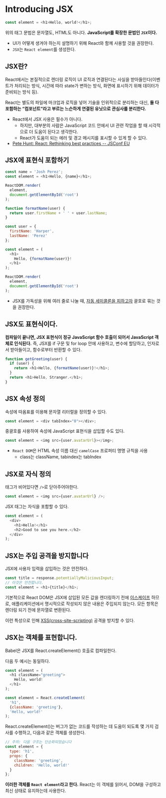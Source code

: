 # Introducing JSX

```js
const element = <h1>Hello, world!</h1>;
```

위의 태그 문법은 문자열도, HTML도 아니다. **JavaScript를 확장한 문법인 `JSX`이다.**

- UI가 어떻게 생겨야 하는지 설명하기 위해 React와 함께 사용할 것을 권장한다.
- `JSX`는 `React element`를 생성한다.


## JSX란?

React에서는 본질적으로 렌더링 로직이 UI 로직과 연결된다는 사실을 받아들인다(이벤트가 처리되는 방식, 시간에 따라 state가 변하는 방식, 화면에 표시하기 위해 데이터가 준비되는 방식 등).

React는 별도의 파일에 마크업과 로직을 넣어 기술을 인위적으로 분리하는 대신, **둘 다 포함하는 “컴포넌트”라고 부르는 느슨하게 연결된 유닛으로 관심사를 분리한다.**

- React에서 JSX 사용은 필수가 아니다.
  - 하지만, 대부분의 사람은 JavaScript 코드 안에서 UI 관련 작업을 할 때 시각적으로 더 도움이 된다고 생각한다.
  - React가 도움이 되는 에러 및 경고 메시지를 표시할 수 있게 할 수 있다.
- [Pete Hunt: React: Rethinking best practices -- JSConf EU](https://www.youtube.com/watch?v=x7cQ3mrcKaY)

## JSX에 표현식 포함하기

```js
const name = 'Josh Perez';
const element = <h1>Hello, {name}</h1>;

ReactDOM.render(
  element,
  document.getElementById('root')
);
```

```js
function formatName(user) {
  return user.firstName + ' ' + user.lastName;
}

const user = {
  firstName: 'Harper',
  lastName: 'Perez'
};

const element = (
  <h1>
    Hello, {formatName(user)}!
  </h1>
);

ReactDOM.render(
  element,
  document.getElementById('root')
);
```

- JSX를 가독성을 위해 여러 줄로 나눌 때, [자동 세미콜론을 피하고자](https://stackoverflow.com/questions/2846283/what-are-the-rules-for-javascripts-automatic-semicolon-insertion-asi) 괄호로 묶는 것을 권장한다.

## JSX도 표현식이다.

**컴파일이 끝나면, JSX 표현식이 정규 JavaScript 함수 호출이 되어서 JavaScript 객체로 인식된다.** 즉, JSX를 if 구문 및 for loop 안에 사용하고, 변수에 할당하고, 인자로서 받아들이고, 함수로부터 반환할 수 있다.


```js
function getGreeting(user) {
  if (user) {
    return <h1>Hello, {formatName(user)}!</h1>;
  }
  return <h1>Hello, Stranger.</h1>;
}
```

## JSX 속성 정의

속성에 따옴표를 이용해 문자열 리터럴을 정의할 수 있다.

```js
const element = <div tabIndex="0"></div>;
```

중괄호를 사용하여 속성에 JavaScript 표현식을 삽입할 수도 있다.

```js
const element = <img src={user.avatarUrl}></img>;
```

- `React DOM`은 HTML 속성 이름 대신 `camelCase` 프로퍼티 명명 규칙을 사용
  - class는 className, tabindex는 tabIndex

## JSX로 자식 정의

태그가 비어있다면 `/>`로 닫아주어야한다.

```js
const element = <img src={user.avatarUrl} />;
```

JSX 태그는 자식을 포함할 수 있다.

```js
const element = (
  <div>
    <h1>Hello!</h1>
    <h2>Good to see you here.</h2>
  </div>
);
```

## JSX는 주입 공격을 방지합니다

JSX에 사용자 입력을 삽입하는 것은 안전하다.

```js
const title = response.potentiallyMaliciousInput;
// 이것은 안전합니다.
const element = <h1>{title}</h1>;
```

기본적으로 React DOM은 JSX에 삽입된 모든 값을 렌더링하기 전에 [이스케이프](https://stackoverflow.com/questions/7381974/which-characters-need-to-be-escaped-in-html) 하므로, 애플리케이션에서 명시적으로 작성되지 않은 내용은 주입되지 않는다. 모든 항목은 렌더링 되기 전에 문자열로 변환된다.

이런 특성으로 인해 [XSS(cross-site-scripting)](https://ko.wikipedia.org/wiki/%EC%82%AC%EC%9D%B4%ED%8A%B8_%EA%B0%84_%EC%8A%A4%ED%81%AC%EB%A6%BD%ED%8C%85) 공격을 방지할 수 있다.

## JSX는 객체를 표현합니다.

Babel은 JSX를 React.createElement() 호출로 컴파일한다.

다음 두 예시는 동일하다.

```js
const element = (
  <h1 className="greeting">
    Hello, world!
  </h1>
);
```

```js
const element = React.createElement(
  'h1',
  {className: 'greeting'},
  'Hello, world!'
);
```

React.createElement()는 버그가 없는 코드를 작성하는 데 도움이 되도록 몇 가지 검사를 수행하고, 다음과 같은 객체를 생성한다.

```js
// 주의: 다음 구조는 단순화되었습니다
const element = {
  type: 'h1',
  props: {
    className: 'greeting',
    children: 'Hello, world!'
  }
};
```

**이러한 객체를 `React element`라고 한다.** React는 이 객체를 읽어서, DOM을 구성하고 최신 상태로 유지하는데 사용한다.